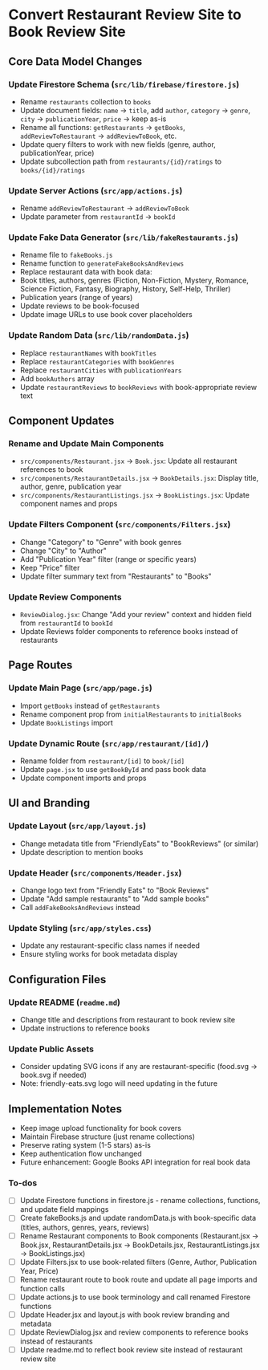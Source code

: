 <!-- 3bf36099-cd89-4e99-9cdd-69f18e3429a7 5d9c7928-da56-458d-87af-37cdbf2cfb9e -->
# Convert Restaurant Review Site to Book Review Site

## Core Data Model Changes

### Update Firestore Schema (`src/lib/firebase/firestore.js`)

- Rename `restaurants` collection to `books`
- Update document fields: `name` → `title`, add `author`, `category` → `genre`, `city` → `publicationYear`, `price` → keep as-is
- Rename all functions: `getRestaurants` → `getBooks`, `addReviewToRestaurant` → `addReviewToBook`, etc.
- Update query filters to work with new fields (genre, author, publicationYear, price)
- Update subcollection path from `restaurants/{id}/ratings` to `books/{id}/ratings`

### Update Server Actions (`src/app/actions.js`)

- Rename `addReviewToRestaurant` → `addReviewToBook`
- Update parameter from `restaurantId` → `bookId`

### Update Fake Data Generator (`src/lib/fakeRestaurants.js`)

- Rename file to `fakeBooks.js`
- Rename function to `generateFakeBooksAndReviews`
- Replace restaurant data with book data:
- Book titles, authors, genres (Fiction, Non-Fiction, Mystery, Romance, Science Fiction, Fantasy, Biography, History, Self-Help, Thriller)
- Publication years (range of years)
- Update reviews to be book-focused
- Update image URLs to use book cover placeholders

### Update Random Data (`src/lib/randomData.js`)

- Replace `restaurantNames` with `bookTitles`
- Replace `restaurantCategories` with `bookGenres`
- Replace `restaurantCities` with `publicationYears`
- Add `bookAuthors` array
- Update `restaurantReviews` to `bookReviews` with book-appropriate review text

## Component Updates

### Rename and Update Main Components

- `src/components/Restaurant.jsx` → `Book.jsx`: Update all restaurant references to book
- `src/components/RestaurantDetails.jsx` → `BookDetails.jsx`: Display title, author, genre, publication year
- `src/components/RestaurantListings.jsx` → `BookListings.jsx`: Update component names and props

### Update Filters Component (`src/components/Filters.jsx`)

- Change "Category" to "Genre" with book genres
- Change "City" to "Author" 
- Add "Publication Year" filter (range or specific years)
- Keep "Price" filter
- Update filter summary text from "Restaurants" to "Books"

### Update Review Components

- `ReviewDialog.jsx`: Change "Add your review" context and hidden field from `restaurantId` to `bookId`
- Update Reviews folder components to reference books instead of restaurants

## Page Routes

### Update Main Page (`src/app/page.js`)

- Import `getBooks` instead of `getRestaurants`
- Rename component prop from `initialRestaurants` to `initialBooks`
- Update `BookListings` import

### Update Dynamic Route (`src/app/restaurant/[id]/`)

- Rename folder from `restaurant/[id]` to `book/[id]`
- Update `page.jsx` to use `getBookById` and pass book data
- Update component imports and props

## UI and Branding

### Update Layout (`src/app/layout.js`)

- Change metadata title from "FriendlyEats" to "BookReviews" (or similar)
- Update description to mention books

### Update Header (`src/components/Header.jsx`)

- Change logo text from "Friendly Eats" to "Book Reviews"
- Update "Add sample restaurants" to "Add sample books"
- Call `addFakeBooksAndReviews` instead

### Update Styling (`src/app/styles.css`)

- Update any restaurant-specific class names if needed
- Ensure styling works for book metadata display

## Configuration Files

### Update README (`readme.md`)

- Change title and descriptions from restaurant to book review site
- Update instructions to reference books

### Update Public Assets

- Consider updating SVG icons if any are restaurant-specific (food.svg → book.svg if needed)
- Note: friendly-eats.svg logo will need updating in the future

## Implementation Notes

- Keep image upload functionality for book covers
- Maintain Firebase structure (just rename collections)
- Preserve rating system (1-5 stars) as-is
- Keep authentication flow unchanged
- Future enhancement: Google Books API integration for real book data

### To-dos

- [ ] Update Firestore functions in firestore.js - rename collections, functions, and update field mappings
- [ ] Create fakeBooks.js and update randomData.js with book-specific data (titles, authors, genres, years, reviews)
- [ ] Rename Restaurant components to Book components (Restaurant.jsx → Book.jsx, RestaurantDetails.jsx → BookDetails.jsx, RestaurantListings.jsx → BookListings.jsx)
- [ ] Update Filters.jsx to use book-related filters (Genre, Author, Publication Year, Price)
- [ ] Rename restaurant route to book route and update all page imports and function calls
- [ ] Update actions.js to use book terminology and call renamed Firestore functions
- [ ] Update Header.jsx and layout.js with book review branding and metadata
- [ ] Update ReviewDialog.jsx and review components to reference books instead of restaurants
- [ ] Update readme.md to reflect book review site instead of restaurant review site